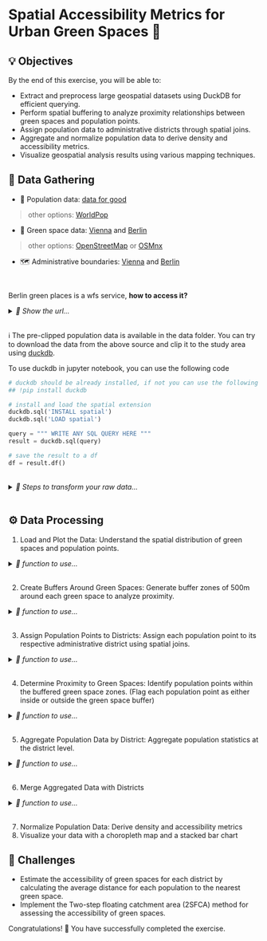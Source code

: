 # Spatial Accessibility Metrics for Urban Green Spaces 🌳


## 💡 Objectives

By the end of this exercise, you will be able to:

- Extract and preprocess large geospatial datasets using DuckDB for efficient querying.
- Perform spatial buffering to analyze proximity relationships between green spaces and population points.
- Assign population data to administrative districts through spatial joins.
- Aggregate and normalize population data to derive density and accessibility metrics.
- Visualize geospatial analysis results using various mapping techniques.


## 💾 Data Gathering

- 👥 Population data: [data for good](https://dataforgood.fb.com/tools/population-density-maps/) 
> other options: [WorldPop](https://www.worldpop.org/geodata/listing?id=29)
- 🌳 Green space data: [Vienna](https://www.data.gv.at/) and [Berlin](https://www.govdata.de/)
> other options: [OpenStreetMap](https://www.openstreetmap.org/) or [OSMnx](https://osmnx.readthedocs.io/en/stable/)
- 🗺️ Administrative boundaries: [Vienna](https://www.data.gv.at/) and [Berlin](https://daten.odis-berlin.de/en/dataset/bezirksgrenzen/)

<br>

Berlin green places is a wfs service, **how to access it?**
<details>
  <summary><em>🚧 Show the url...</em></summary>
  
```python
'https://fbinter.stadt-berlin.de/fb/wfs/data/senstadt/s_gruenanlagenbestand?service=WFS&version=2.0.0&request=GetFeature&outputFormat=application/json&typeNames=fis:s_gruenanlagenbestand'
```
</details>
<br>

ℹ️ The pre-clipped population data is available in the data folder. You can try to download the data from the above source and clip it to the study area using [duckdb](https://duckdb.org/docs/extensions/spatial/overview.html).

To use duckdb in jupyter notebook, you can use the following code
```python
# duckdb should be already installed, if not you can use the following command
## !pip install duckdb

# install and load the spatial extension
duckdb.sql('INSTALL spatial')
duckdb.sql('LOAD spatial')

query = """ WRITE ANY SQL QUERY HERE """
result = duckdb.sql(query)

# save the result to a df
df = result.df()
```

<br>
<details>
  <summary><em>🚧 Steps to transform your raw data...</em></summary>

1. load the population data (`CREATE TABLE` & `read_csv`)
2. load the administrative boundaries (`CREATE TABLE` & `ST_Read(.. *.shp)`)
3. check the spatial reference system of the data (SELECT ST_ASText(geom) FROM ... LIMIT 1)
3. reproject the data if needed (`ST_Transform ( ST_FlipCoordinates (...), 'EPSG:31256','EPSG:4326') AS ...`) 
4. clip the population data to the study area ( `ST_Intersects(..., ...)`)
5. copy to output of the query to a parquet file (`COPY (...) TO 'output.parquet' WITH (FORMAT 'parquet');`)

</details>
<br>


## ⚙️ Data Processing

1. Load and Plot the Data: Understand the spatial distribution of green spaces and population points.
<details>
  <summary><em>🚧 function to use...</em></summary>

Here you can use matplotlib or kepler to explore your data
```python
from keplergl import KeplerGl
from IPython.display import IFrame
# create map
kepler_map = KeplerGl()
# add data 
kepler_map.add_data(data=gdf, name=...)
# save the map
kepler_map.save_to_html(file_name='explore_map.html')
# visualize the map within the notebook
IFrame(src='./explore_map.html', width=800, height=1000)
```
</details>
<br>

2. Create Buffers Around Green Spaces: Generate buffer zones of 500m around each green space to analyze proximity.
<details>
  <summary><em>🚧 function to use...</em></summary>

```python
gdf.buffer(...)
```
</details>
<br>

3. Assign Population Points to Districts: Assign each population point to its respective administrative district using spatial joins.
<details>
  <summary><em>🚧 function to use...</em></summary>

```python
gpd.sjoin(...)
```
</details>
<br>

4. Determine Proximity to Green Spaces: Identify population points within the buffered green space zones. (Flag each population point as either inside or outside the green space buffer)
<details>
  <summary><em>🚧 function to use...</em></summary>

```python
gpd.sjoin(...)
gdf['...'] = gdf['...'].notna() # to flag the data in a new column
```
</details>
<br>

5. Aggregate Population Data by District: Aggregate population statistics at the district level.
<details>
  <summary><em>🚧 function to use...</em></summary>

```python
gdf.groupby(...) # + agg function
pd.merge(...)
```
</details>
<br>

6. Merge Aggregated Data with Districts
<details>
  <summary><em>🚧 function to use...</em></summary>

```python
gdf.merge(...)
gdf['...'].fillna(...) # to fill data if the missing values
```
</details>
<br>


7. Normalize Population Data: Derive density and accessibility metrics
8. Visualize your data with a choropleth map and a stacked bar chart


## 🥊 Challenges
- Estimate the accessibility of green spaces for each district by calculating the average distance for each population to the nearest green space.
- Implement the Two-step floating catchment area (2SFCA) method for assessing the accessibility of green spaces.


Congratulations! 🎉 You have successfully completed the exercise. 